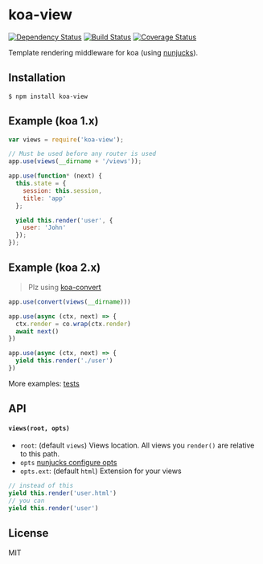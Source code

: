# koa-view

[![Dependency Status](https://david-dm.org/d-band/koa-view.svg)](https://david-dm.org/d-band/koa-view)
[![Build Status](https://travis-ci.org/d-band/koa-view.svg?branch=master)](https://travis-ci.org/d-band/koa-view)
[![Coverage Status](https://coveralls.io/repos/github/d-band/koa-view/badge.svg?branch=master)](https://coveralls.io/github/d-band/koa-view?branch=master)

Template rendering middleware for koa (using [nunjucks](https://github.com/mozilla/nunjucks)).

## Installation

```
$ npm install koa-view
```

## Example (koa 1.x)

```js
var views = require('koa-view');

// Must be used before any router is used
app.use(views(__dirname + '/views'));

app.use(function* (next) {
  this.state = {
    session: this.session,
    title: 'app'
  };

  yield this.render('user', {
    user: 'John'
  });
});
```

## Example (koa 2.x)

> Plz using [koa-convert](https://github.com/koajs/convert)

```js
app.use(convert(views(__dirname)))

app.use(async (ctx, next) => {
  ctx.render = co.wrap(ctx.render)
  await next()
})

app.use(async (ctx, next) => {
  yield this.render('./user')
})
```

More examples: [tests](./test/index.js)

## API

#### `views(root, opts)`

* `root`: (default `views`) Views location. All views you `render()` are relative to this path.
* `opts` [nunjucks configure opts](http://mozilla.github.io/nunjucks/api.html#configure)
* `opts.ext`: (default `html`) Extension for your views

```js
// instead of this
yield this.render('user.html')
// you can
yield this.render('user')
```

## License

MIT
